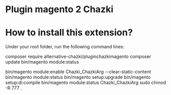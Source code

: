 # Plugin magento 2 Chazki

# How to install this extension?

Under your root folder, run the following command lines:

composer require alternative-chazki/pluginchazkimagento
composer update
bin/magento module:status

bin/magento module:enable Chazki_ChazkiArg --clear-static-content
bin/magento module:status
bin/magento setup:upgrade
bin/magento setup:di:compile
bin/magento module:status Chazki_ChazkiArg
sudo chmod -R 777 .
